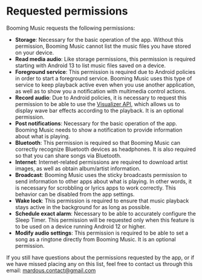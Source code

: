 # Requested permissions

Booming Music requests the following permissions:

 - **Storage**: Necessary for the basic operation of the app. Without this permission, Booming Music cannot list the music files you have stored on your device.
 - **Read media audio**: Like storage permissions, this permission is required starting with Android 13 to list music files saved on a device.
 - **Foreground service**: This permission is required due to Android policies in order to start a foreground service. Booming Music uses this type of service to keep playback active even when you use another application, as well as to show you a notification with multimedia control actions.
 - **Record audio**: Due to Android policies, it is necessary to request this permission to be able to use the [Visualizer API](https://developer.android.com/reference/android/media/audiofx/Visualizer), which allows us to display wave bar effects according to the playback. It is an optional permission.
 - **Post notifications**: Necessary for the basic operation of the app. Booming Music needs to show a notification to provide information about what is playing.
 - **Bluetooth**: This permission is required so that Booming Music can correctly recognize Bluetooth devices as headphones. It is also required so that you can share songs via Bluetooth.
 - **Internet**: Internet-related permissions are required to download artist images, as well as obtain album/artist information.
 - **Broadcast**: Booming Music uses the sticky broadcasts permission to send information to other apps about what is playing. In other words, it is necessary for scrobbling or lyrics apps to work correctly. This behavior can be disabled from the app settings.
 - **Wake lock**: This permission is required to ensure that music playback stays active in the background for as long as possible.
 - **Schedule exact alarm**: Necessary to be able to accurately configure the Sleep Timer. This permission will be requested only when this feature is to be used on a device running Android 12 or higher.
 - **Modify audio settings**: This permission is required to be able to set a song as a ringtone directly from Booming Music. It is an optional permission.

If you still have questions about the permissions requested by the app, or if we have missed placing any on this list, feel free to contact us through this email: mardous.contact@gmail.com